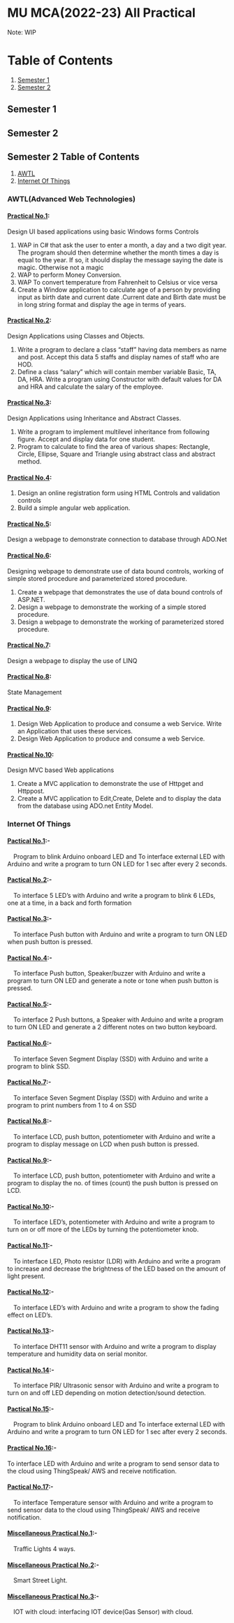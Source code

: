 # MU MCA(2022-23) All Practical
Note: WIP
# Table of Contents
1. [Semester 1](#semester-1)
2. [Semester 2](#semester-2)

## Semester 1

## Semester 2
## Semester 2 Table of Contents
1. [AWTL](#)
2. [Internet Of Things](#internet-of-things)
### AWTL(Advanced Web Technologies)
#### [Practical No.1](https://github.com/ajayfoo/mcapracticals/tree/master/2SEM/AWTL/1Practical):
Design UI based applications using basic Windows forms Controls
1. WAP in C# that ask the user to enter a month, a day and a two digit year. The
program should then determine whether the month times a day is equal to the year.
If so, it should display the message saying the date is magic. Otherwise not a magic
2. WAP to perform Money Conversion.
3. WAP To convert temperature from Fahrenheit to Celsius or vice versa
4. Create a Window application to calculate age of a person by providing input as birth
date and current date .Current date and Birth date must be in long string format and
display the age in terms of years.
#### [Practical No.2](https://github.com/ajayfoo/mcapracticals/tree/master/2SEM/AWTL/2Practical):
Design Applications using Classes and Objects.
1. Write a program to declare a class “staff” having data members as name and post.
Accept this data 5 staffs and display names of staff who are HOD.
2. Define a class “salary” which will contain member variable Basic, TA, DA, HRA. Write
a program using Constructor with default values for DA and HRA and calculate the
salary of the employee.
#### [Practical No.3](https://github.com/ajayfoo/mcapracticals/tree/master/2SEM/AWTL/3Practical):
Design Applications using Inheritance and Abstract Classes.
1. Write a program to implement multilevel inheritance from following figure. Accept and
display data for one student.
2. Program to calculate to find the area of various shapes: Rectangle, Circle, Ellipse,
Square and Triangle using abstract class and abstract method.
#### [Practical No.4](https://github.com/ajayfoo/mcapracticals/tree/master/2SEM/AWTL/4Practical):
1. Design an online registration form using HTML Controls and validation controls
2. Build a simple angular web application.
#### [Practical No.5](https://github.com/ajayfoo/mcapracticals/tree/master/2SEM/AWTL/5Practical):
Design a webpage to demonstrate connection to database through ADO.Net
#### [Practical No.6](https://github.com/ajayfoo/mcapracticals/tree/master/2SEM/AWTL/6Practical):
Designing webpage to demonstrate use of data bound
controls, working of simple stored procedure and parameterized
stored procedure.
1. Create a webpage that demonstrates the use of data bound controls of ASP.NET.
2. Design a webpage to demonstrate the working of a simple stored procedure.
3. Design a webpage to demonstrate the working of parameterized stored procedure.
#### [Practical No.7](https://github.com/ajayfoo/mcapracticals/tree/master/2SEM/AWTL/7Practical):
Design a webpage to display the use of LINQ
#### [Practical No.8](https://github.com/ajayfoo/mcapracticals/tree/master/2SEM/AWTL/8Practical):
State Management
#### [Practical No.9](https://github.com/ajayfoo/mcapracticals/tree/master/2SEM/AWTL/9Practical):
1. Design Web Application to produce and consume a web Service. Write an
Application that uses these services.
2. Design Web Application to produce and consume a web Service.
#### [Practical No.10](https://github.com/ajayfoo/mcapracticals/tree/master/2SEM/AWTL/10Practical):
Design MVC based Web applications
1. Create a MVC application to demonstrate the use of Httpget and Httppost.
2. Create a MVC application to Edit,Create, Delete and to display the data from the database using ADO.net Entity Model.
### Internet Of Things
#### [Pactical No.1](https://www.tinkercad.com/things/2qxyQHsqtsz-practical-1):-
&emsp;Program to blink Arduino onboard LED and To interface external LED with Arduino and write a program to turn ON LED for 1 sec after every 2 seconds.
#### [Pactical No.2](https://www.tinkercad.com/things/1J0ZW4BZPME-practical-2):-
&emsp;To interface 5 LED’s with Arduino and write a program to blink 6 LEDs, one at a time, in a back and forth formation
#### [Pactical No.3](https://www.tinkercad.com/things/9uUrnFw5NBH-practical-3):-
&emsp;To interface Push button with Arduino and write a program to turn ON LED when push button is pressed.
#### [Pactical No.4](https://www.tinkercad.com/things/fEmS3dTc8Ed-practical-4):-
&emsp;To interface Push button, Speaker/buzzer with Arduino and write a program to turn ON LED and generate a note or tone when push button is pressed.
#### [Pactical No.5](https://www.tinkercad.com/things/klLURyo6VRD-practical-5):-
&emsp;To interface 2 Push buttons, a Speaker with Arduino and write a program to turn ON LED and generate a 2 different notes on two button keyboard.
#### [Pactical No.6](https://www.tinkercad.com/things/6coPRGRdPxN-practical-6):-
&emsp;To interface Seven Segment Display (SSD) with Arduino and write a program to blink SSD.
#### [Pactical No.7](https://www.tinkercad.com/things/iuR4E2fxnUP-practical-7):-
&emsp;To interface Seven Segment Display (SSD) with Arduino and write a program to
print numbers from 1 to 4 on SSD
#### [Pactical No.8](https://www.tinkercad.com/things/h37jV22XSOJ-practical-8):-
&emsp;To interface LCD, push button, potentiometer with Arduino and write a program to display message on LCD when push button is pressed.
#### [Pactical No.9](https://www.tinkercad.com/things/jm9lMBBKL0Z-practical-9):-
&emsp;To interface LCD, push button, potentiometer with Arduino and write a program to display the no. of times (count) the push button is pressed on LCD.
#### [Pactical No.10](https://www.tinkercad.com/things/fs9agiEeeYT-practical-10):-
&emsp;To interface LED’s, potentiometer with Arduino and write a program to turn on or off more of the LEDs by turning the potentiometer knob.
#### [Pactical No.11](https://www.tinkercad.com/things/lkbjSKdekCz-practical-11):-
&emsp;To interface LED, Photo resistor (LDR) with Arduino and write a program to increase and decrease the brightness of the LED based on the amount of light present.
#### [Pactical No.12](https://www.tinkercad.com/things/cxCYsXksDL4-practical-12):-
&emsp;To interface LED’s with Arduino and write a program to show the fading effect on LED’s.
#### [Pactical No.13](https://www.tinkercad.com/things/cuFEe4eo1ks-practical-13):-
&emsp;To interface DHT11 sensor with Arduino and write a program to display temperature and humidity data on serial monitor.
#### [Pactical No.14](https://www.tinkercad.com/things/2PAC3r6nS7t-practical-14):-
&emsp;To interface PIR/ Ultrasonic sensor with Arduino and write a program to turn on and off LED depending on motion detection/sound detection.
#### [Pactical No.15](https://www.tinkercad.com/things/7ybnd77gunX-practical-15):-
&emsp;Program to blink Arduino onboard LED and To interface external LED with Arduino and write a program to turn ON LED for 1 sec after every 2 seconds.
#### [Practical No.16](https://www.tinkercad.com/things/5DzL2Xtz4vY):-
To interface LED with Arduino and write a program to send sensor data to the cloud using ThingSpeak/ AWS and receive notification.
#### [Pactical No.17](https://www.tinkercad.com/things/jzIzgFdH9RI-practical-17):-
&emsp;To interface Temperature sensor with Arduino and write a program to send sensor data to the cloud using ThingSpeak/ AWS and receive notification.
#### [Miscellaneous Practical No.1](https://www.tinkercad.com/things/260XnFw4FB6):-
&emsp;Traffic Lights 4 ways.
#### [Miscellaneous Practical No.2](https://www.tinkercad.com/things/81inKRX7WwY):-
&emsp;Smart Street Light.
#### [Miscellaneous Practical No.3](https://www.tinkercad.com/things/ayuRSWUZy18):-
&emsp;IOT with cloud: interfacing IOT device(Gas Sensor) with cloud.
